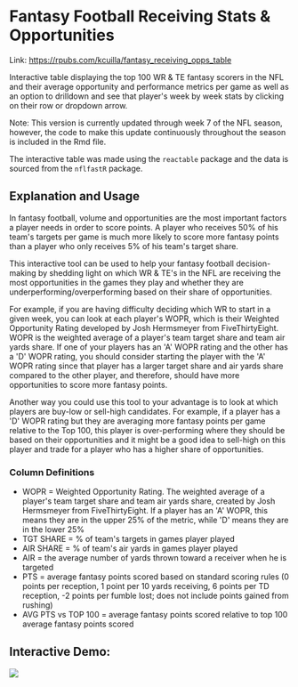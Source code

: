 # Fantasy Football Receiving Stats & Opportunities

Link:  https://rpubs.com/kcuilla/fantasy_receiving_opps_table

Interactive table displaying the top 100 WR & TE fantasy scorers in the NFL and their average opportunity and performance metrics per game as well as an option to drilldown and see that player's week by week stats by clicking on their row or dropdown arrow.

Note: This version is currently updated through week 7 of the NFL season, however, the code to make this update continuously throughout the season is included in the Rmd file.

The interactive table was made using the `reactable` package and the data is sourced from the `nflfastR` package.

## Explanation and Usage

In fantasy football, volume and opportunities are the most important factors a player needs in order to score points. A player who receives 50% of his team's targets per game is much more likely to score more fantasy points than a player who only receives 5% of his team's target share. 

This interactive tool can be used to help your fantasy football decision-making by shedding light on which WR & TE's in the NFL are receiving the most opportunities in the games they play and whether they are underperforming/overperforming based on their share of opportunities. 

For example, if you are having difficulty deciding which WR to start in a given week, you can look at each player's WOPR, which is their Weighted Opportunity Rating developed by Josh Hermsmeyer from FiveThirtyEight. WOPR is the weighted average of a player's team target share and team air yards share. If one of your players has an 'A' WOPR rating and the other has a 'D' WOPR rating, you should consider starting the player with the 'A' WOPR rating since that player has a larger target share and air yards share compared to the other player, and therefore, should have more opportunities to score more fantasy points.

Another way you could use this tool to your advantage is to look at which players are buy-low or sell-high candidates. For example, if a player has a 'D' WOPR rating but they are averaging more fantasy points per game relative to the Top 100, this player is over-performing where they should be based on their opportunities and it might be a good idea to sell-high on this player and trade for a player who has a higher share of opportunities.

### Column Definitions

- WOPR = Weighted Opportunity Rating. The weighted average of a player's team target share and team air yards share, created by Josh Hermsmeyer from FiveThirtyEight. If a player has an 'A' WOPR, this means they are in the upper 25% of the metric, while 'D' means they are in the lower 25%
- TGT SHARE = % of team's targets in games player played
- AIR SHARE = % of team's air yards in games player played
- AIR = the average number of yards thrown toward a receiver when he is targeted
- PTS = average fantasy points scored based on standard scoring rules (0 points per reception, 1 point per 10 yards receiving, 6 points per TD reception, -2 points per fumble lost; does not include points gained from rushing)
- AVG PTS vs TOP 100 = average fantasy points scored relative to top 100 average fantasy points scored

## Interactive Demo:
![](fantasyoppsinteractive.gif)
